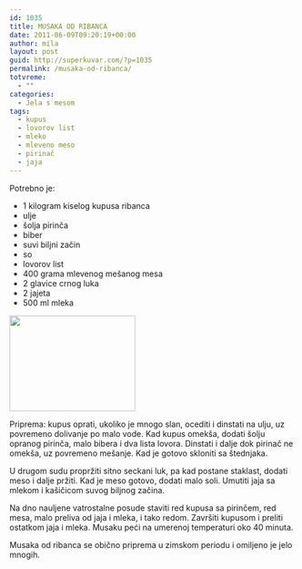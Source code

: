 ```yaml
---
id: 1035
title: MUSAKA OD RIBANCA
date: 2011-06-09T09:20:19+00:00
author: mila
layout: post
guid: http://superkuvar.com/?p=1035
permalink: /musaka-od-ribanca/
totvreme:
  - ""
categories:
  - Jela s mesom
tags:
  - kupus
  - lovorov list
  - mleko
  - mleveno meso
  - pirinač
  - jaja
---
```

Potrebno je:

  * 1 kilogram kiselog kupusa ribanca
  * ulje
  * šolja pirinča
  * biber
  * suvi biljni začin
  * so
  * lovorov list
  * 400 grama mlevenog mešanog mesa
  * 2 glavice crnog luka
  * 2 jajeta
  * 500 ml mleka

<img class="alignnone size-full wp-image-1036" title="musakaodkupusa" src="//superkuvar.com/wp-content/uploads/2011/06/musakaodkupusa-e1307611204207.jpg" alt="" width="221" height="168" /> 

Priprema: kupus oprati, ukoliko je mnogo slan, ocediti i dinstati na ulju, uz povremeno dolivanje po malo vode. Kad kupus omekša, dodati šolju opranog pirinča, malo bibera i dva lista lovora. Dinstati i dalje dok pirinač ne omekša, uz povremeno mešanje. Kad je gotovo skloniti sa štednjaka.

U drugom sudu propržiti sitno seckani luk, pa kad postane staklast, dodati meso i dalje pržiti. Kad je meso gotovo, dodati malo soli. Umutiti jaja sa mlekom i kašičicom suvog biljnog začina.

Na dno nauljene vatrostalne posude staviti red kupusa sa pirinčem, red mesa, malo preliva od jaja i mleka, i tako redom. Završiti kupusom i preliti ostatkom jaja i mleka. Musaku peći na umerenoj temperaturi oko 40 minuta.

Musaka od ribanca se obično priprema u zimskom periodu i omiljeno je jelo mnogih.